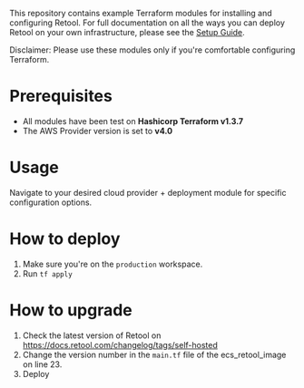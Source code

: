 This repository contains example Terraform modules for installing and configuring Retool. For full documentation on all the ways you can deploy Retool on your own infrastructure, please see the [Setup Guide](https://github.com/tryretool/retool-onpremise).

Disclaimer: Please use these modules only if you're comfortable configuring Terraform.

# Prerequisites

- All modules have been test on **Hashicorp Terraform v1.3.7**
- The AWS Provider version is set to **v4.0**

# Usage

Navigate to your desired cloud provider + deployment module for specific configuration options.

# How to deploy
1. Make sure you're on the `production` workspace.
2. Run `tf apply`

# How to upgrade
1. Check the latest version of Retool on https://docs.retool.com/changelog/tags/self-hosted
2. Change the version number in the `main.tf` file of the ecs_retool_image on line 23.
3. Deploy
